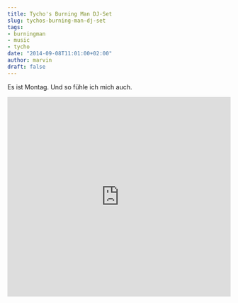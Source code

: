 ```yaml
---
title: Tycho's Burning Man DJ-Set
slug: tychos-burning-man-dj-set
tags:
- burningman
- music
- tycho
date: "2014-09-08T11:01:00+02:00"
author: marvin
draft: false
---
```

Es ist Montag. Und so fühle ich mich auch.

<iframe width="100%" height="450" scrolling="no" frameborder="no" src="https://w.soundcloud.com/player/?url=https%3A//api.soundcloud.com/tracks/166109898&amp;auto_play=false&amp;hide_related=false&amp;show_comments=true&amp;show_user=true&amp;show_reposts=false&amp;visual=true"></iframe>